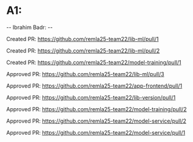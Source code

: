 # A1:

-- Ibrahim Badr: --

Created PR: https://github.com/remla25-team22/lib-ml/pull/1

Created PR: https://github.com/remla25-team22/lib-ml/pull/2

Created PR: https://github.com/remla25-team22/model-training/pull/1

Approved PR: https://github.com/remla25-team22/lib-ml/pull/3

Approved PR: https://github.com/remla25-team22/app-frontend/pull/1

Approved PR: https://github.com/remla25-team22/lib-version/pull/1

Approved PR: https://github.com/remla25-team22/model-training/pull/2

Approved PR: https://github.com/remla25-team22/model-service/pull/2

Approved PR: https://github.com/remla25-team22/model-service/pull/1

